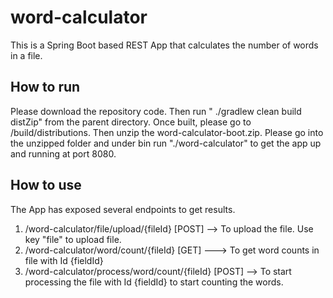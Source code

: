 # word-calculator

This is a Spring Boot based REST App that calculates the number of words in a file. 

## How to run

Please download the repository code.
Then run " ./gradlew clean build distZip" from the parent directory.
Once built, please go to /build/distributions. Then unzip the word-calculator-boot.zip.
Please go into the unzipped folder and under bin run "./word-calculator" to get the app up and running at port 8080.


## How to use

The App has exposed several endpoints to get results.

1. /word-calculator/file/upload/{fileId} [POST] --> To upload the file. Use key "file" to upload file.
2. /word-calculator/word/count/{fileId}   [GET] ---> To get word counts in file with Id {fieldId}
3. /word-calculator/process/word/count/{fileId} [POST] --> To start processing the file with Id {fieldId} to start counting the words.
